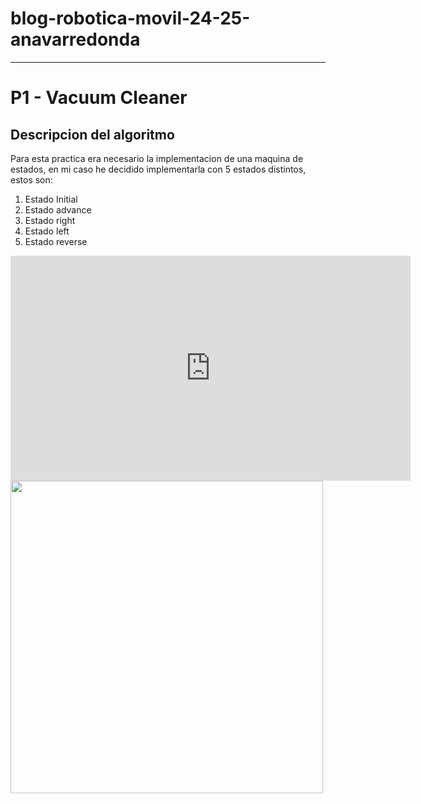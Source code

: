 # blog-robotica-movil-24-25-anavarredonda
-----------------------------------------
# P1 - Vacuum Cleaner

## Descripcion del algoritmo
Para esta practica era necesario la implementacion de una maquina de estados, en mi caso he decidido implementarla con 5 estados distintos, estos son:
  1. Estado Initial
  2. Estado advance
  3. Estado right
  4. Estado left
  5. Estado reverse

<iframe src="https://urjc-my.sharepoint.com/personal/a_navarredonda_2022_alumnos_urjc_es/_layouts/15/embed.aspx?UniqueId=0f6c49bc-27f7-49e9-ba41-5e05b985c091" width="640" height="360" frameborder="0" scrolling="no" allowfullscreen title="Maquina de estados.drawio"></iframe>

<img src="https://urjc-my.sharepoint.com/personal/a_navarredonda_2022_alumnos_urjc_es/_layouts/15/embed.aspx?UniqueId=0f6c49bc-27f7-49e9-ba41-5e05b985c091" width="500">
